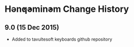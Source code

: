 Hǝn̓q̓ǝmin̓ǝm Change History
============================

9.0 (15 Dec 2015)
-----------------

* Added to tavultesoft keyboards github repository
